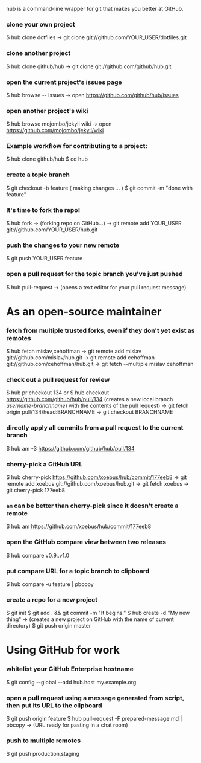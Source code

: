 hub is a command-line wrapper for git that makes you better at GitHub.


### clone your own project
$ hub clone dotfiles
→ git clone git://github.com/YOUR_USER/dotfiles.git

### clone another project
$ hub clone github/hub
→ git clone git://github.com/github/hub.git

### open the current project's issues page
$ hub browse -- issues
→ open https://github.com/github/hub/issues

### open another project's wiki
$ hub browse mojombo/jekyll wiki
→ open https://github.com/mojombo/jekyll/wiki

### Example workflow for contributing to a project:
$ hub clone github/hub
$ cd hub
### create a topic branch
$ git checkout -b feature
  ( making changes ... )
$ git commit -m "done with feature"

### It's time to fork the repo!
$ hub fork
→ (forking repo on GitHub...)
→ git remote add YOUR_USER git://github.com/YOUR_USER/hub.git

### push the changes to your new remote
$ git push YOUR_USER feature
### open a pull request for the topic branch you've just pushed
$ hub pull-request
→ (opens a text editor for your pull request message)


# As an open-source maintainer

### fetch from multiple trusted forks, even if they don't yet exist as remotes
$ hub fetch mislav,cehoffman
→ git remote add mislav git://github.com/mislav/hub.git
→ git remote add cehoffman git://github.com/cehoffman/hub.git
→ git fetch --multiple mislav cehoffman

### check out a pull request for review
$ hub pr checkout 134
  or
$ hub checkout https://github.com/github/hub/pull/134
(creates a new local branch _username-branchname_) with the contents of the pull request)
→ git fetch origin pull/134/head:BRANCHNAME
→ git checkout BRANCHNAME

### directly apply all commits from a pull request to the current branch
$ hub am -3 https://github.com/github/hub/pull/134

### cherry-pick a GitHub URL
$ hub cherry-pick https://github.com/xoebus/hub/commit/177eeb8
→ git remote add xoebus git://github.com/xoebus/hub.git
→ git fetch xoebus
→ git cherry-pick 177eeb8

### `am` can be better than cherry-pick since it doesn't create a remote
$ hub am https://github.com/xoebus/hub/commit/177eeb8

### open the GitHub compare view between two releases
$ hub compare v0.9..v1.0

### put compare URL for a topic branch to clipboard
$ hub compare -u feature | pbcopy

### create a repo for a new project
$ git init
$ git add . && git commit -m "It begins."
$ hub create -d "My new thing"
→ (creates a new project on GitHub with the name of current directory)
$ git push origin master

# Using GitHub for work

### whitelist your GitHub Enterprise hostname
$ git config --global --add hub.host my.example.org

### open a pull request using a message generated from script, then put its URL to the clipboard
$ git push origin feature
$ hub pull-request -F prepared-message.md | pbcopy
→ (URL ready for pasting in a chat room)

### push to multiple remotes
$ git push production,staging
